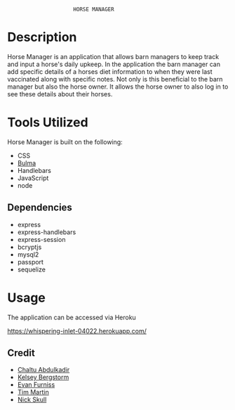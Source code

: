                          HORSE MANAGER

# Description

Horse Manager is an application that allows barn managers to keep track and input a horse's daily upkeep. In the application the barn manager can add specific details of a horses diet information to when they were last vaccinated along with specific notes. Not only is this beneficial to the barn manager but also the horse owner. It allows the horse owner to also log in to see these details about their horses.


# Tools Utilized 

Horse Manager is built on the following:

- CSS
- [Bulma](https://bulma.io/)
- Handlebars
- JavaScript
- node

## Dependencies
- express
- express-handlebars
- express-session
- bcryptjs
- mysql2
- passport
- sequelize


# Usage 
The application can be accessed via Heroku

https://whispering-inlet-04022.herokuapp.com/


## Credit

- [Chaltu Abdulkadir](https://github.com/cmabdulkadir)
- [Kelsey Bergstorm](https://github.com/BergstromKelsey)
- [Evan Furniss](https://github.com/evanfurniss) 
- [Tim Martin](https://github.com/TimMartin13) 
- [Nick Skull](https://github.com/NickStull)


